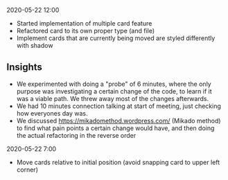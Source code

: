 2020-05-22 12:00
- Started implementation of multiple card feature
- Refactored card to its own proper type (and file)
- Implement cards that are currently being moved are styled differently with shadow

Insights
--------
* We experimented with doing a "probe" of 6 minutes,
where the only purpose was investigating a certain change
of the code, to learn if it was a viable path. We threw
away most of the changes afterwards.
* We had 10 minutes connection talking at start of meeting,
just checking how everyones day was.
* We discussed https://mikadomethod.wordpress.com/ (Mikado method) to find what pain points a certain change would have,
and then doing the actual refactoring in the reverse order


2020-05-22 7:00
- Move cards relative to initial position (avoid snapping card to upper left corner)
 